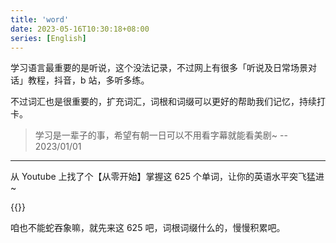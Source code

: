 ```yaml
---
title: 'word'
date: 2023-05-16T10:30:18+08:00
series: [English]
---
```


学习语言最重要的是听说，这个没法记录，不过网上有很多「听说及日常场景对话」教程，抖音，b 站，多听多练。

不过词汇也是很重要的，扩充词汇，词根和词缀可以更好的帮助我们记忆，持续打卡。

> 学习是一辈子的事，希望有朝一日可以不用看字幕就能看美剧~ -- 2023/01/01

---

从 Youtube 上找了个【从零开始】掌握这 625 个单词，让你的英语水平突飞猛进~

{{<youtube zc3UQQVgQ1s>}}

咱也不能蛇吞象嘛，就先来这 625 吧，词根词缀什么的，慢慢积累吧。
